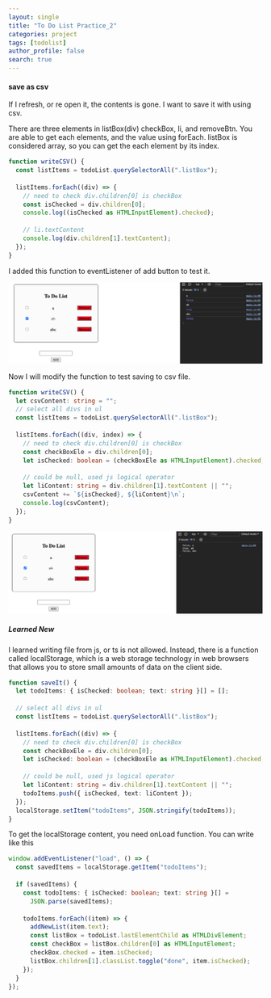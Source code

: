 ```yaml
---
layout: single
title: "To Do List Practice_2"
categories: project
tags: [todolist]
author_profile: false
search: true
---
```


#### save as csv

If I refresh, or re open it, the contents is gone. I want to save it with using csv.

There are three elements in listBox(div) checkBox, li, and removeBtn. You are able to get each elements, and the value using forEach. listBox is considered array, so you can get the each element by its index.

```typescript
function writeCSV() {
  const listItems = todoList.querySelectorAll(".listBox");

  listItems.forEach((div) => {
    // need to check div.children[0] is checkBox
    const isChecked = div.children[0];
    console.log((isChecked as HTMLInputElement).checked);

    // li.textContent
    console.log(div.children[1].textContent);
  });
}
```

I added this function to eventListener of add button to test it.

![des1](/assets/images/2024-03-04-todoListPrac2/des1.png)

Now I will modify the function to test saving to csv file.

```typescript
function writeCSV() {
  let csvContent: string = "";
  // select all divs in ul
  const listItems = todoList.querySelectorAll(".listBox");

  listItems.forEach((div, index) => {
    // need to check div.children[0] is checkBox
    const checkBoxEle = div.children[0];
    let isChecked: boolean = (checkBoxEle as HTMLInputElement).checked;

    // could be null, used js logical operator
    let liContent: string = div.children[1].textContent || "";
    csvContent += `${isChecked}, ${liContent}\n`;
    console.log(csvContent);
  });
}
```

![des2](/assets/images/2024-03-04-todoListPrac2/des2.png)

##### Learned New

I learned writing file from js, or ts is not allowed. Instead, there is a function called localStorage, which is a web storage technology in web browsers that allows you to store small amounts of data on the client side.

```typescript
function saveIt() {
  let todoItems: { isChecked: boolean; text: string }[] = [];

  // select all divs in ul
  const listItems = todoList.querySelectorAll(".listBox");

  listItems.forEach((div) => {
    // need to check div.children[0] is checkBox
    const checkBoxEle = div.children[0];
    let isChecked: boolean = (checkBoxEle as HTMLInputElement).checked;

    // could be null, used js logical operator
    let liContent: string = div.children[1].textContent || "";
    todoItems.push({ isChecked, text: liContent });
  });
  localStorage.setItem("todoItems", JSON.stringify(todoItems));
}
```

To get the localStorage content, you need onLoad function. You can write like this

```typescript
window.addEventListener("load", () => {
  const savedItems = localStorage.getItem("todoItems");

  if (savedItems) {
    const todoItems: { isChecked: boolean; text: string }[] =
      JSON.parse(savedItems);

    todoItems.forEach((item) => {
      addNewList(item.text);
      const listBox = todoList.lastElementChild as HTMLDivElement;
      const checkBox = listBox.children[0] as HTMLInputElement;
      checkBox.checked = item.isChecked;
      listBox.children[1].classList.toggle("done", item.isChecked);
    });
  }
});
```


